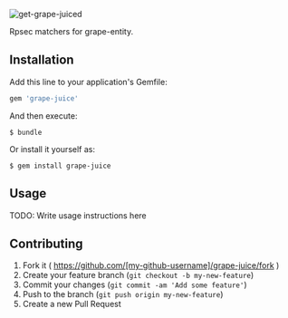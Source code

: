 ![get-grape-juiced](https://cloud.githubusercontent.com/assets/80123/6564380/07b3b404-c676-11e4-808b-fed1dfea7eab.png)

Rpsec matchers for grape-entity.

## Installation

Add this line to your application's Gemfile:

```ruby
gem 'grape-juice'
```

And then execute:

    $ bundle

Or install it yourself as:

    $ gem install grape-juice

## Usage

TODO: Write usage instructions here

## Contributing

1. Fork it ( https://github.com/[my-github-username]/grape-juice/fork )
2. Create your feature branch (`git checkout -b my-new-feature`)
3. Commit your changes (`git commit -am 'Add some feature'`)
4. Push to the branch (`git push origin my-new-feature`)
5. Create a new Pull Request
